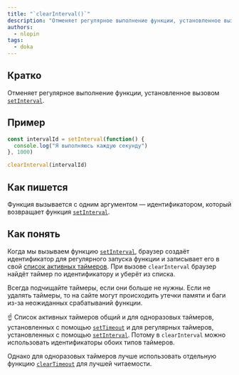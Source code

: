 ```yaml
---
title: "`clearInterval()`"
description: "Отменяет регулярное выполнение функции, установленное вызовом setInterval"
authors:
  - nlopin
tags:
  - doka
---
```


## Кратко

Отменяет регулярное выполнение функции, установленное вызовом [`setInterval`](/js/setinterval/).

## Пример

```js
const intervalId = setInterval(function() {
  console.log("Я выполняюсь каждую секунду")
}, 1000)

clearInterval(intervalId)
```

## Как пишется

Функция вызывается с одним аргументом — идентификатором, который возвращает функция [`setInterval`](/js/setinterval/).

## Как понять

Когда мы вызываем функцию [`setInterval`](/js/setinterval/), браузер создаёт идентификатор для регулярного запуска функции и записывает его в свой [список активных таймеров](https://html.spec.whatwg.org/multipage/timers-and-user-prompts.html#list-of-active-timers). При вызове `clearInterval` браузер найдёт таймер по идентификатору и уберёт из списка.

Всегда подчищайте таймеры, если они больше не нужны. Если не удалять таймеры, то на сайте могут происходить утечки памяти и баги из-за неожиданных срабатываний функции.

<aside>

☝️ Список активных таймеров общий и для одноразовых таймеров, установленных с помощью [`setTimeout`](/js/settimeout/) и для регулярных таймеров, установленных с помощью [`setInterval`](/js/setinterval/). Потому в `clearInterval` можно использовать идентификаторы обоих типов таймеров.

Однако для одноразовых таймеров лучше использовать отдельную функцию [`clearTimeout`](/js/clearinterval/) для лучшей читаемости.

</aside>
